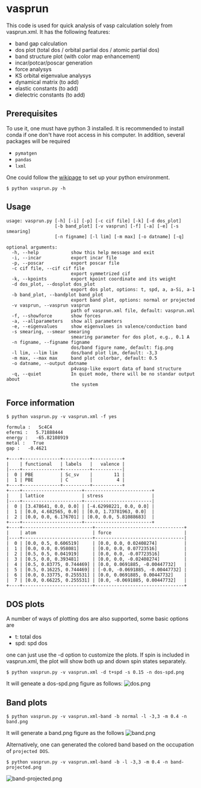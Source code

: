 # vasprun
This code is used for quick analysis of vasp calculation solely from vasprun.xml. It has the following features:

- band gap calculation
- dos plot (total dos / orbital partial dos / atomic partial dos)
- band structure plot (with color map enhancement)
- incar/potcar/poscar generation
- force analysys
- KS orbital eigenvalue analysys
- dynamical matrix (to add)
- elastic constants (to add)
- dielectric constants (to add)

## Prerequisites
To use it, one must have python 3 installed. It is recommended to install conda if one don't have root access in his computer.
In addition, several packages will be required
- `pymatgen`
- `pandas`
- `lxml`

One could follow the [wikipage](https://github.com/qzhu2017/CMS/wiki/Python-environment-setup) to set up your python environment.
```
$ python vasprun.py -h
```
## Usage
```
usage: vasprun.py [-h] [-i] [-p] [-c cif file] [-k] [-d dos_plot]
                  [-b band_plot] [-v vasprun] [-f] [-a] [-e] [-s smearing]
                  [-n figname] [-l lim] [-m max] [-o datname] [-q]

optional arguments:
  -h, --help            show this help message and exit
  -i, --incar           export incar file
  -p, --poscar          export poscar file
  -c cif file, --cif cif file
                        export symmetrized cif
  -k, --kpoints         export kpoint coordinate and its weight
  -d dos_plot, --dosplot dos_plot
                        export dos plot, options: t, spd, a, a-Si, a-1
  -b band_plot, --bandplot band_plot
                        export band plot, options: normal or projected
  -v vasprun, --vasprun vasprun
                        path of vasprun.xml file, default: vasprun.xml
  -f, --showforce       show forces
  -a, --allparameters   show all parameters
  -e, --eigenvalues     show eigenvalues in valence/conduction band
  -s smearing, --smear smearing
                        smearing parameter for dos plot, e.g., 0.1 A
  -n figname, --figname figname
                        dos/band figure name, default: fig.png
  -l lim, --lim lim     dos/band plot lim, default: -3,3
  -m max, --max max     band plot colorbar, default: 0.5
  -o datname, --output datname
                        p4vasp-like export data of band structure
  -q, --quiet           In quiet mode, there will be no standar output about
                        the system
```
## Force information
```
$ python vasprun.py -v vasprun.xml -f yes
```
```
formula :   Sc4C4
efermi :   5.71888444
energy :   -65.82108919
metal :   True
gap :   -0.4621

+----+--------------+----------+-----------+
|    | functional   | labels   |   valence |
|----+--------------+----------+-----------|
|  0 | PBE          | Sc_sv    |        11 |
|  1 | PBE          | C        |         4 |
+----+--------------+----------+-----------+
+----+----------------------+-------------------------+
|    | lattice              | stress                  |
|----+----------------------+-------------------------|
|  0 | [3.478641, 0.0, 0.0] | [-4.62998221, 0.0, 0.0] |
|  1 | [0.0, 4.682565, 0.0] | [0.0, 1.73781963, 0.0]  |
|  2 | [0.0, 0.0, 6.176701] | [0.0, 0.0, 5.81088683]  |
+----+----------------------+-------------------------+
+----+--------------------------+---------------------------------+
|    | atom                     | force                           |
|----+--------------------------+---------------------------------|
|  0 | [0.0, 0.5, 0.606519]     | [0.0, 0.0, 0.02408274]          |
|  1 | [0.0, 0.0, 0.958081]     | [0.0, 0.0, 0.07723516]          |
|  2 | [0.5, 0.5, 0.041919]     | [0.0, 0.0, -0.07723516]         |
|  3 | [0.5, 0.0, 0.393481]     | [0.0, 0.0, -0.02408274]         |
|  4 | [0.5, 0.83775, 0.744469] | [0.0, 0.0691885, -0.00447732]   |
|  5 | [0.5, 0.16225, 0.744469] | [-0.0, -0.0691885, -0.00447732] |
|  6 | [0.0, 0.33775, 0.255531] | [0.0, 0.0691885, 0.00447732]    |
|  7 | [0.0, 0.66225, 0.255531] | [0.0, -0.0691885, 0.00447732]   |
+----+--------------------------+---------------------------------+

```
## DOS plots

A number of ways of plotting dos are also supported, some basic options are

- t: total dos
- spd: spd dos

one can just use the -d option to customize the plots.
If spin is included in vasprun.xml, the plot will show both up and down spin states separately.
```
$ python vasprun.py -v vasprun.xml -d t+spd -s 0.15 -n dos-spd.png
```
It will geneate a dos-spd.png figure as follows:
![dos.png](https://github.com/qzhu2017/vasprun/blob/master/images/dos.png)

## Band plots
```
$ python vasprun.py -v vasprun.xml-band -b normal -l -3,3 -m 0.4 -n band.png
```
It will generate a band.png figure as the follows
![band.png](https://github.com/qzhu2017/vasprun/blob/master/images/band.png)

Alternatively, one can generated the colored band based on the occupation of `projected DOS`.
```
$ python vasprun.py -v vasprun.xml-band -b -l -3,3 -m 0.4 -n band-projected.png
```
![band-projected.png](https://github.com/qzhu2017/vasprun/blob/master/images/band-projected.png)


